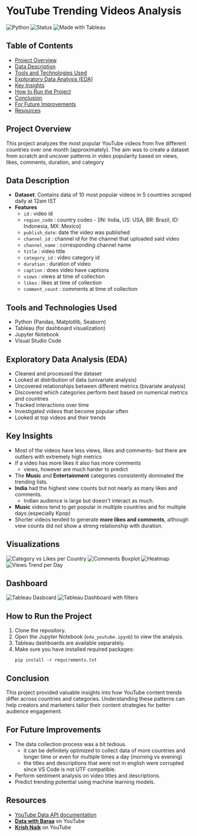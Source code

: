 # YouTube Trending Videos Analysis
![Python](https://img.shields.io/badge/Python-3.10-blue)
![Status](https://img.shields.io/badge/Status-Completed-brightgreen)
![Made with Tableau](https://img.shields.io/badge/Made%20with-Tableau-orange)

## Table of Contents
- [Project Overview](#project-overview)
- [Data Description](#data-description)
- [Tools and Technologies Used](#tools-and-technologies-used)
- [Exploratory Data Analysis (EDA)](#exploratory-data-analysis-eda)
- [Key Insights](#key-insights)
- [How to Run the Project](#how-to-run-the-project)
- [Conclusion](#conclusion)
- [For Future Improvements](#for-future-improvements)
- [Resources](#resources)

## Project Overview
This project analyzes the most popular YouTube videos from five different countries over one month (approximately). The aim was to create a dataset from scratch and uncover patterns in video popularity based on views, likes, comments, duration, and category

## Data Description
- **Dataset**: Contains data of 10 most popular videos in 5 countries scraped daily at 12am IST
- **Features**
    - `id` : video id 
    - `region_code` : country codes - [IN: India, US: USA, BR: Brazil, ID: Indonesia, MX: Mexico]	
    - `publish_date`: date the video was published	
    - `channel_id` : channel id for the channel that uploaded said video
    - `channel_name` : corresponding channel name
    - `title` : video title
    - `category_id` : video category id	
    - `duration` : duration of video	
    - `caption` : does video have captions	
    - `views` : views at time of collection	
    - `likes` : likes at time of collection	
    - `comment_count` : comments at time of collection

## Tools and Technologies Used
- Python (Pandas, Matplotlib, Seaborn)
- Tableau (for dashboard visualization)
- Jupyter Notebook
- Visual Studio Code

## Exploratory Data Analysis (EDA)
- Cleaned and processed the dataset
- Looked at distribution of data (univariate analysis)
- Uncovered relationships between different metrics (bivariate analysis)
- Discovered which categories perform best based on numerical metrics and countries
- Tracked interactions over time
- Investigated videos that become popular often
- Looked at top videos and their trends

## Key Insights
- Most of the videos have less views, likes and comments- but there are outliers with extremely high metrics
- If a video has more likes it also has more comments
    - views, however are much harder to predict
- The **Music** and **Entertainment** categories consistently dominated the trending lists.
- **India** had the highest view counts but not nearly as many likes and comments.
    - Indian audience is large but doesn't interact as much.
- **Music** videos tend to get popular in multiple countries and for multiple days (especially Kpop)
- Shorter videos tended to generate **more likes and comments**, although view counts did not show a strong relationship with duration.

## Visualizations
![Category vs Likes per Country](output/cat_vs_likes_hue.png)
![Comments Boxplot](output/df_clean_comments_boxplot.png)
![Heatmap ](output/numerical_heatmap.png)
![Views Trend per Day](output/views_per_day_hue.png)

## Dashboard
![Tableau Dasboard](output/tableau_dashboard.png)
![Tableau Dashboard with filters](output/tableau_dashboard_india_likes.png)

## How to Run the Project
1. Clone the repository.
2. Open the Jupyter Notebook (`eda_youtube.ipynb`) to view the analysis.
3. Tableau dashboards are available separately.
4. Make sure you have installed required packages:
    ```
    pip install -r requirements.txt
    ```

## Conclusion
This project provided valuable insights into how YouTube content trends differ across countries and categories. Understanding these patterns can help creators and marketers tailor their content strategies for better audience engagement.

## For Future Improvements
- The data collection process was a bit tedious. 
    - it can be definitely optimized to collect data of more countries and longer time or even for multiple times a day (morning vs evening)
    - the titles and descriptions that were not in english were corrupted since VS Code is not UTF compatible.
- Perform sentiment analysis on video titles and descriptions.
- Predict trending potential using machine learning models.

## Resources
- [YouTube Data API documentation](https://developers.google.com/youtube/v3/docs)
- [**Data with Baraa**](https://github.com/DataWithBaraa) on YouTube
- [**Krish Naik**](https://github.com/krishnaik06) on YouTube
